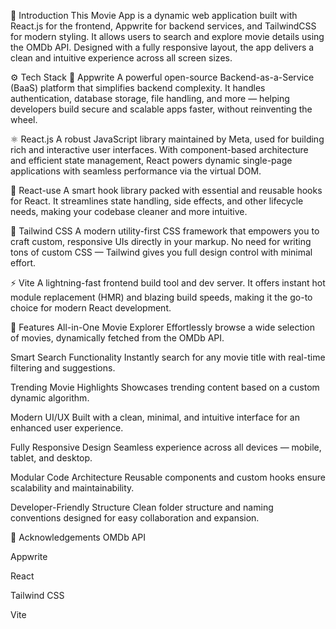 🤖 Introduction
This Movie App is a dynamic web application built with React.js for the frontend, Appwrite for backend services, and TailwindCSS for modern styling. It allows users to search and explore movie details using the OMDb API. Designed with a fully responsive layout, the app delivers a clean and intuitive experience across all screen sizes.

⚙️ Tech Stack
🔐 Appwrite
A powerful open-source Backend-as-a-Service (BaaS) platform that simplifies backend complexity. It handles authentication, database storage, file handling, and more — helping developers build secure and scalable apps faster, without reinventing the wheel.

⚛️ React.js
A robust JavaScript library maintained by Meta, used for building rich and interactive user interfaces. With component-based architecture and efficient state management, React powers dynamic single-page applications with seamless performance via the virtual DOM.

🧠 React-use
A smart hook library packed with essential and reusable hooks for React. It streamlines state handling, side effects, and other lifecycle needs, making your codebase cleaner and more intuitive.

🎨 Tailwind CSS
A modern utility-first CSS framework that empowers you to craft custom, responsive UIs directly in your markup. No need for writing tons of custom CSS — Tailwind gives you full design control with minimal effort.

⚡ Vite
A lightning-fast frontend build tool and dev server. It offers instant hot module replacement (HMR) and blazing build speeds, making it the go-to choice for modern React development.


🔋 Features
All-in-One Movie Explorer
Effortlessly browse a wide selection of movies, dynamically fetched from the OMDb API.

Smart Search Functionality
Instantly search for any movie title with real-time filtering and suggestions.

Trending Movie Highlights
Showcases trending content based on a custom dynamic algorithm.

Modern UI/UX
Built with a clean, minimal, and intuitive interface for an enhanced user experience.

Fully Responsive Design
Seamless experience across all devices — mobile, tablet, and desktop.

Modular Code Architecture
Reusable components and custom hooks ensure scalability and maintainability.

Developer-Friendly Structure
Clean folder structure and naming conventions designed for easy collaboration and expansion.

🙌 Acknowledgements
OMDb API

Appwrite

React

Tailwind CSS

Vite
